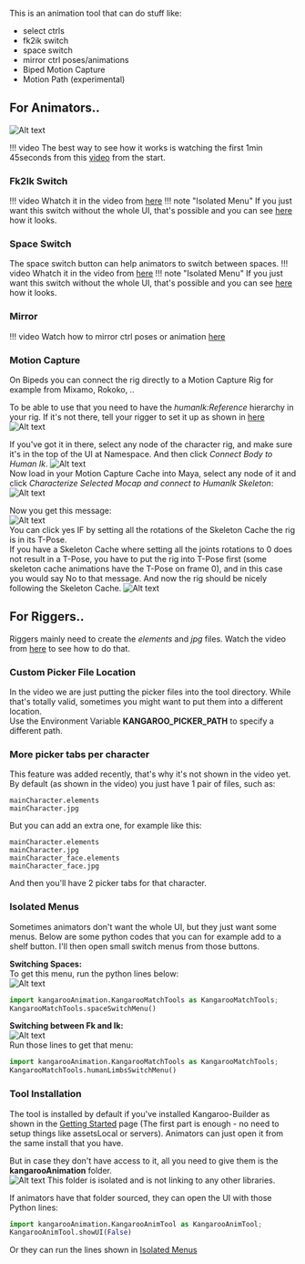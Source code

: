 
This is an animation tool that can do stuff like:

- select ctrls
- fk2ik switch
- space switch
- mirror ctrl poses/animations
- Biped Motion Capture
- Motion Path (experimental)

## For Animators..

![Alt text](images/picker.jpg)  

!!! video
    The best way to see how it works is watching the first 1min 45seconds from this [video](https://www.youtube.com/watch?v=5W2JQYoyohQ)
    from the start.


### Fk2Ik Switch
!!! video
    Whatch it in the video from [here](https://www.youtube.com/watch?v=5W2JQYoyohQ&t=1m14s)
!!! note "Isolated Menu"
    If you just want this switch without the whole UI, that's possible and you can see [here](#isolated-menus) how it looks.


### Space Switch
The space switch button can help animators to switch between spaces. 
!!! video
    Whatch it in the video from [here](https://www.youtube.com/watch?v=5W2JQYoyohQ&t=1m18s)
!!! note "Isolated Menu"
    If you just want this switch without the whole UI, that's possible and you can see [here](#isolated-menus) how it looks.



### Mirror 
!!! video
    Watch how to mirror ctrl poses or animation [here](https://www.youtube.com/watch?v=5W2JQYoyohQ&t=1m32s)


### Motion Capture
On Bipeds you can connect the rig directly to a Motion Capture Rig for example from Mixamo, Rokoko, ..  

To be able to use that you need to have the *humanIk:Reference* hierarchy in your rig. If it's not there,
tell your rigger to set it up as shown in [here](body/motionCapture.md)
![Alt text](images/humanIk_checkIfAttrIsThere.jpg)  

If you've got it in there, select any node of the character rig, and make sure it's in the top of the UI at Namespace.
And then click *Connect Body to Human Ik*.
![Alt text](images/humanIk_connectingTheCharacter.jpg)   
Now load in your Motion Capture Cache into Maya, select any node of it and click
*Characterize Selected Mocap and connect to HumanIk Skeleton*:  
![Alt text](images/humanIk_characterize.jpg)     

Now you get this message:  
![Alt text](images/humanIk_setRotationsToZero.jpg)  
You can click yes IF by setting all the rotations of the Skeleton Cache the rig is in its T-Pose.  
If you have a Skeleton Cache where setting all the joints rotations to 0 does not result in a T-Pose, you have to 
put the rig into T-Pose first (some skeleton cache animations have the T-Pose on frame 0), and in this case you would
say No to that message.
And now the rig should be nicely following the Skeleton Cache.
![Alt text](images/humanIk_worked.jpg)  



## For Riggers..
Riggers mainly need to create the *elements* and *jpg* files.
Watch the video from [here](https://www.youtube.com/watch?v=5W2JQYoyohQ&t=1m47s) to see how to do that.


### Custom Picker File Location
In the video we are just putting the picker files into the tool directory. While that's totally valid, sometimes you might
want to put them into a different location.  
Use the Environment Variable **KANGAROO_PICKER_PATH** to specify a different path.


### More picker tabs per character
This feature was added recently, that's why it's not shown in the video yet.  
By default (as shown in the video) you just have 1 pair of files, such as:  
```
mainCharacter.elements
mainCharacter.jpg
```
But you can add an extra one, for example like this:
```
mainCharacter.elements
mainCharacter.jpg
mainCharacter_face.elements
mainCharacter_face.jpg
```
And then you'll have 2 picker tabs for that character.



### Isolated Menus
Sometimes animators don't want the whole UI, but they just want some menus. Below are some python codes that you can 
for example add to a shelf button. I'll then open small switch menus from those buttons.

**Switching Spaces:**   
To get this menu, run the python lines below:  
![Alt text](images/spaceSwitchMenu.gif)
```python 
import kangarooAnimation.KangarooMatchTools as KangarooMatchTools; 
KangarooMatchTools.spaceSwitchMenu()
``` 

**Switching between Fk and Ik:**  
![Alt text](images/fk2ikswitchmenu.gif)  
Run those lines to get that menu:  
```python 
import kangarooAnimation.KangarooMatchTools as KangarooMatchTools; 
KangarooMatchTools.humanLimbsSwitchMenu()
```

### Tool Installation
The tool is installed by default if you've installed Kangaroo-Builder as shown in the [Getting Started](gettingStarted.md) page
(The first part is enough - no need to setup things like assetsLocal or servers).
Animators can just open it from the same install that you have.  

But in case they don't have access to it, all you need to give them is the **kangarooAnimation** folder.  
![Alt text](images/picker_folder.jpg)
This folder is isolated and is not linking to any other libraries.

If animators have that folder sourced, they can open the UI with those Python lines:
```python
import kangarooAnimation.KangarooAnimTool as KangarooAnimTool; 
KangarooAnimTool.showUI(False)
```
Or they can run the lines shown in [Isolated Menus](#isolated-menus) 





